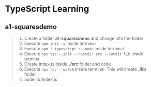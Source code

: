 # TypeScript Learning

## a1-squaresdemo

> 1. Create a folder **a1-squaresdemo** and change into the folder
> 1. Execute `npm init -y` inside terminal
> 1. Execute `npm i typescript ts-node` inside terminal
> 1. Execute `npx tsc --init --rootdir src --outdir lib` inside terminal
> 1. Create index.ts inside **./src** folder and code
> 1. Execute `npx tsc --watch` inside terminal. This will create **./lib** folder
> 1. node lib/index.js


